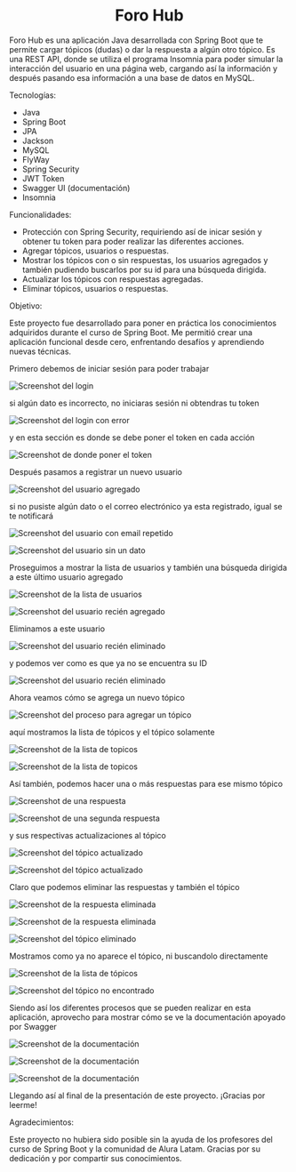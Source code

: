 <h1 align="center"> Foro Hub </h1>
Foro Hub es una aplicación Java desarrollada con Spring Boot que te permite cargar tópicos (dudas) o dar la respuesta a algún otro tópico. Es una REST API, donde se utiliza el programa Insomnia para poder simular la interacción del usuario en una página web, cargando así la información y después pasando esa información a una base de datos en MySQL.

Tecnologías:

- Java
- Spring Boot
- JPA
- Jackson
- MySQL
- FlyWay
- Spring Security
- JWT Token
- Swagger UI (documentación)
- Insomnia

Funcionalidades:

- Protección con Spring Security, requiriendo así de inicar sesión y obtener tu token para poder realizar las diferentes acciones.
- Agregar tópicos, usuarios o respuestas.
- Mostrar los tópicos con o sin respuestas, los usuarios agregados y también pudiendo buscarlos por su id para una búsqueda dirigida.
- Actualizar los tópicos con respuestas agregadas.
- Eliminar tópicos, usuarios o respuestas.

Objetivo:

Este proyecto fue desarrollado para poner en práctica los conocimientos adquiridos durante el curso de Spring Boot. Me permitió crear una aplicación funcional desde cero, enfrentando desafíos y aprendiendo nuevas técnicas.

Primero debemos de iniciar sesión para poder trabajar

![Screenshot del login](https://github.com/Gasca78/Foro-Hub/blob/main/login_correcto.png)

si algún dato es incorrecto, no iniciaras sesión ni obtendras tu token

![Screenshot del login con error](https://github.com/Gasca78/Foro-Hub/blob/main/login_incorrecto.png)

y en esta sección es donde se debe poner el token en cada acción

![Screenshot de donde poner el token](https://github.com/Gasca78/Foro-Hub/blob/main/poner_token.png)

Después pasamos a registrar un nuevo usuario

![Screenshot del usuario agregado](https://github.com/Gasca78/Foro-Hub/blob/main/agregar_usuario.png)

si no pusiste algún dato o el correo electrónico ya esta registrado, igual se te notificará

![Screenshot del usuario con email repetido](https://github.com/Gasca78/Foro-Hub/blob/main/agregar_usuario_repetido.png)

![Screenshot del usuario sin un dato](https://github.com/Gasca78/Foro-Hub/blob/main/agregar_usuario_falta_dato.png)

Proseguimos a mostrar la lista de usuarios y también una búsqueda dirigida a este último usuario agregado

![Screenshot de la lista de usuarios](https://github.com/Gasca78/Foro-Hub/blob/main/listar_usuarios.png)

![Screenshot del usuario recién agregado](https://github.com/Gasca78/Foro-Hub/blob/main/listar_usuario_id.png)

Eliminamos a este usuario

![Screenshot del usuario recién eliminado](https://github.com/Gasca78/Foro-Hub/blob/main/eliminar_usuario.png)

y podemos ver como es que ya no se encuentra su ID

![Screenshot del usuario recién eliminado](https://github.com/Gasca78/Foro-Hub/blob/main/listar_usuario_inexistente.png)

Ahora veamos cómo se agrega un nuevo tópico

![Screenshot del proceso para agregar un tópico](https://github.com/Gasca78/Foro-Hub/blob/main/agregar_topico.png)

aquí mostramos la lista de tópicos y el tópico solamente

![Screenshot de la lista de topicos](https://github.com/Gasca78/Foro-Hub/blob/main/listar_topicos.png)

![Screenshot de la lista de topicos](https://github.com/Gasca78/Foro-Hub/blob/main/listar_topico_id_sin_respuesta.png)

Así también, podemos hacer una o más respuestas para ese mismo tópico

![Screenshot de una respuesta](https://github.com/Gasca78/Foro-Hub/blob/main/agregar_respuesta.png)

![Screenshot de una segunda respuesta](https://github.com/Gasca78/Foro-Hub/blob/main/agregar_respuesta_2.png)

y sus respectivas actualizaciones al tópico

![Screenshot del tópico actualizado](https://github.com/Gasca78/Foro-Hub/blob/main/actualizar_topico.png)

![Screenshot del tópico actualizado](https://github.com/Gasca78/Foro-Hub/blob/main/actualizar_topico_2.png)

Claro que podemos eliminar las respuestas y también el tópico

![Screenshot de la respuesta eliminada](https://github.com/Gasca78/Foro-Hub/blob/main/eliminar_respuesta.png)

![Screenshot de la respuesta eliminada](https://github.com/Gasca78/Foro-Hub/blob/main/respuesta_eliminada_de_topico.png)

![Screenshot del tópico eliminado](https://github.com/Gasca78/Foro-Hub/blob/main/eliminar_topico.png)

Mostramos como ya no aparece el tópico, ni buscandolo directamente

![Screenshot de la lista de tópicos](https://github.com/Gasca78/Foro-Hub/blob/main/topico_eliminado_no_lista.png)

![Screenshot del tópico no encontrado](https://github.com/Gasca78/Foro-Hub/blob/main/topico_eliminado_no_encontrado.png)

Siendo así los diferentes procesos que se pueden realizar en esta aplicación, aprovecho para mostrar cómo se ve la documentación apoyado por Swagger

![Screenshot de la documentación](https://github.com/Gasca78/Foro-Hub/blob/main/documentacion.png)

![Screenshot de la documentación](https://github.com/Gasca78/Foro-Hub/blob/main/documentacion_2.png)

![Screenshot de la documentación](https://github.com/Gasca78/Foro-Hub/blob/main/documentacion_3.png)

Llegando así al final de la presentación de este proyecto. ¡Gracias por leerme!

Agradecimientos:

Este proyecto no hubiera sido posible sin la ayuda de los profesores del curso de Spring Boot y la comunidad de Alura Latam. Gracias por su dedicación y por compartir sus conocimientos.
